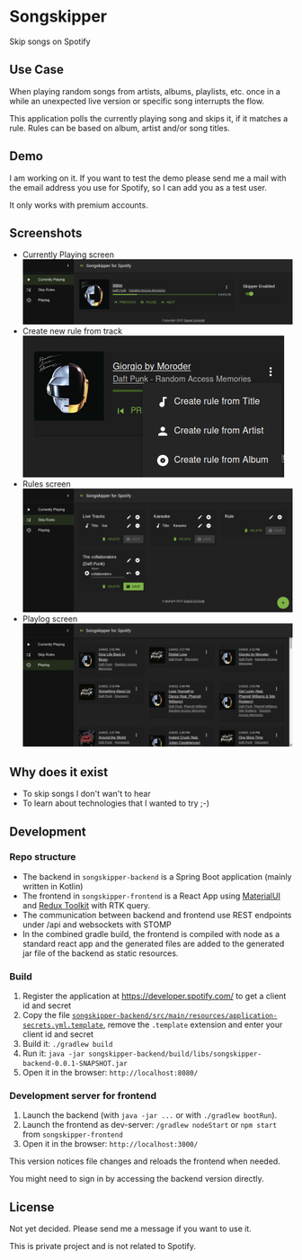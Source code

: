 # Songskipper
Skip songs on Spotify

## Use Case
When playing random songs from artists, albums, playlists, etc. once in a while an unexpected live version or specific song interrupts the flow.

This application polls the currently playing song and skips it, if it matches a rule. Rules can be based on album, artist and/or song titles.

## Demo
I am working on it. If you want to test the demo please send me a mail with the email address you use for Spotify, so I can add you as a test user.

It only works with premium accounts.

## Screenshots
- Currently Playing screen\
![Currently Playing screen](docs/CurrentlyPlaying.png)
- Create new rule from track\
![Create Rule](docs/CreateRule.png)
- Rules screen\
![Skip Rules](docs/SkipRules.png)
- Playlog screen\
![Playlog](docs/Playlog.png)

## Why does it exist
- To skip songs I don't wan't to hear
- To learn about technologies that I wanted to try ;-)

## Development
### Repo structure
- The backend in `songskipper-backend` is a Spring Boot application (mainly written in Kotlin)
- The frontend in `songskipper-frontend` is a React App using [MaterialUI](https://mui.com/) and [Redux Toolkit](https://redux-toolkit.js.org/) with RTK query.
- The communication between backend and frontend use REST endpoints under /api and websockets with STOMP
- In the combined gradle build, the frontend is compiled with node as a standard react app and the generated files are added to the generated jar file of the backend as static resources.

### Build
1. Register the application at https://developer.spotify.com/ to get a client id and secret
2. Copy the file [`songskipper-backend/src/main/resources/application-secrets.yml.template`](songskipper-backend/src/main/resources/application-secrets.yml.template), remove the `.template` extension and enter your client id and secret
3. Build it: `./gradlew build`
4. Run it: `java -jar songskipper-backend/build/libs/songskipper-backend-0.0.1-SNAPSHOT.jar`
5. Open it in the browser: `http://localhost:8080/`

### Development server for frontend
1. Launch the backend (with `java -jar ...` or with `./gradlew bootRun`).
2. Launch the frontend as dev-server: `/gradlew nodeStart` or `npm start` from `songskipper-frontend`
3. Open it in the browser: `http://localhost:3000/`

This version notices file changes and reloads the frontend when needed.

You might need to sign in by accessing the backend version directly.

## License
Not yet decided. Please send me a message if you want to use it.

This is private project and is not related to Spotify.
